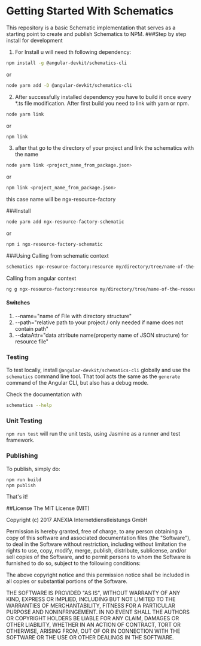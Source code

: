 # Getting Started With Schematics

This repository is a basic Schematic implementation that serves as a starting point to create and publish Schematics to NPM.
###Step by step install for development
1. For Install u will need th following dependency:
```bash
npm install -g @angular-devkit/schematics-cli
```
or
```bash
node yarn add -D @angular-devkit/schematics-cli
```
2. After successfully installed dependency you have to build it once every *.ts file modification.
After first build you need to link with yarn or npm.
```bash
node yarn link
```
or
```bash
npm link
```
3. after that go to the directory of your project and link the schematics with the name
```bash
node yarn link <project_name_from_package.json> 
```
or
```bash
npm link <project_name_from_package.json>
```
this case name will be ngx-resource-factory

###Install
```bash
node yarn add ngx-resource-factory-schematic
```
or
```bash
npm i ngx-resource-factory-schematic
```

###Using
Calling from schematic context

```bash
schematics ngx-resource-factory:resource my/directory/tree/name-of-the-resource  resource-attribute
```
Calling from angular context
```bash
ng g ngx-resource-factory:resource my/directory/tree/name-of-the-resource resource-attribute
```
#### Switches
1. --name="name of File with directory structure"
2. --path="relative path to your project / only needed if name does not contain path"
3. --dataAttr="data attribute name(property name of JSON structure) for resource file"

### Testing

To test locally, install `@angular-devkit/schematics-cli` globally and use the `schematics` command line tool. That tool acts the same as the `generate` command of the Angular CLI, but also has a debug mode.

Check the documentation with
```bash
schematics --help
```

### Unit Testing

`npm run test` will run the unit tests, using Jasmine as a runner and test framework.

### Publishing

To publish, simply do:

```bash
npm run build
npm publish
```

That's it!

##License
The MIT License (MIT)

Copyright (c) 2017 ANEXIA Internetdienstleistungs GmbH

Permission is hereby granted, free of charge, to any person obtaining a copy
of this software and associated documentation files (the "Software"), to deal
in the Software without restriction, including without limitation the rights
to use, copy, modify, merge, publish, distribute, sublicense, and/or sell
copies of the Software, and to permit persons to whom the Software is
furnished to do so, subject to the following conditions:

The above copyright notice and this permission notice shall be included in all
copies or substantial portions of the Software.

THE SOFTWARE IS PROVIDED "AS IS", WITHOUT WARRANTY OF ANY KIND, EXPRESS OR
IMPLIED, INCLUDING BUT NOT LIMITED TO THE WARRANTIES OF MERCHANTABILITY,
FITNESS FOR A PARTICULAR PURPOSE AND NONINFRINGEMENT. IN NO EVENT SHALL THE
AUTHORS OR COPYRIGHT HOLDERS BE LIABLE FOR ANY CLAIM, DAMAGES OR OTHER
LIABILITY, WHETHER IN AN ACTION OF CONTRACT, TORT OR OTHERWISE, ARISING FROM,
OUT OF OR IN CONNECTION WITH THE SOFTWARE OR THE USE OR OTHER DEALINGS IN THE
SOFTWARE.